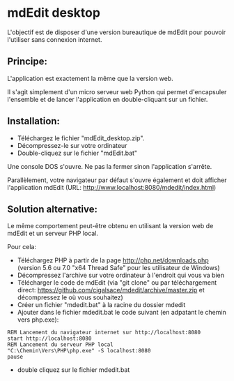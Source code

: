 # mdEdit desktop

L'objectif est de disposer d'une version bureautique de mdEdit pour pouvoir l'utiliser sans connexion internet.


## Principe:

L'application est exactement la même que la version web.

Il s'agit simplement d'un micro serveur web Python qui permet d'encapsuler l'ensemble et de lancer l'application en double-cliquant sur un fichier.


## Installation:

- Téléchargez le fichier "mdEdit_desktop.zip".
- Décompressez-le sur votre ordinateur
- Double-cliquez sur le fichier "mdEdit.bat"

Une console DOS s'ouvre. Ne pas la fermer sinon l'application s'arrête.

Parallèlement, votre navigateur par défaut s'ouvre également et doit afficher l'application mdEdit (URL: http://www.localhost:8080/mdedit/index.html)


## Solution alternative:

Le même comportement peut-être obtenu en utilisant la version web de mdEdit et un serveur PHP local.

Pour cela:

- Téléchargez PHP à partir de la page http://php.net/downloads.php (version 5.6 ou 7.0 "x64 Thread Safe" pour les utilisateur de Windows)
- Décompressez l'archive sur votre ordinateur à l'endroit qui vous va bien
- Télécharger le code de mdEdit (via "git clone" ou par téléchargement direct: https://github.com/cigalsace/mdedit/archive/master.zip et décompressez le où vous souhaitez)
- Créer un fichier "mdedit.bat" à la racine du dossier mdedit
- Ajouter dans le fichier mdedit.bat le code suivant (en adpatant le chemin vers php.exe):

```
REM Lancement du navigateur internet sur http://localhost:8080
start http://localhost:8080
REM Lancement du serveur PHP local
"C:\Chemin\Vers\PHP\php.exe" -S localhost:8080
pause
```

- double cliquez sur le fichier mdedit.bat
